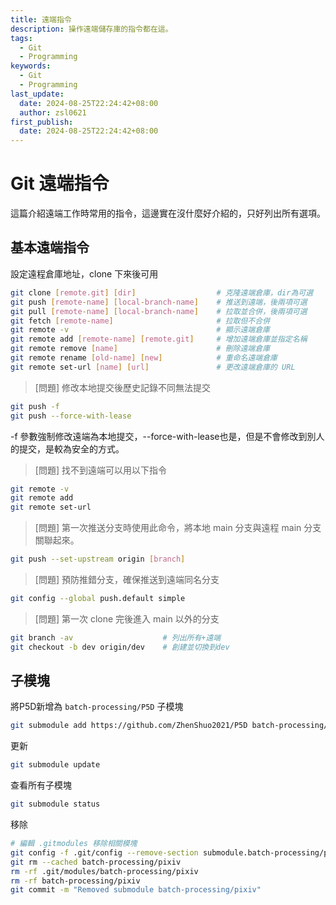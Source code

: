 ```yaml
---
title: 遠端指令
description: 操作遠端儲存庫的指令都在這。
tags:
  - Git
  - Programming
keywords:
  - Git
  - Programming
last_update:
  date: 2024-08-25T22:24:42+08:00
  author: zsl0621
first_publish:
  date: 2024-08-25T22:24:42+08:00
---
```


# Git 遠端指令

這篇介紹遠端工作時常用的指令，這邊實在沒什麼好介紹的，只好列出所有選項。  

## 基本遠端指令

設定遠程倉庫地址，clone 下來後可用

```sh
git clone [remote.git] [dir]                  # 克隆遠端倉庫，dir為可選
git push [remote-name] [local-branch-name]    # 推送到遠端，後兩項可選
git pull [remote-name] [local-branch-name]    # 拉取並合併，後兩項可選
git fetch [remote-name]                       # 拉取但不合併
git remote -v                                 # 顯示遠端倉庫
git remote add [remote-name] [remote.git]     # 增加遠端倉庫並指定名稱
git remote remove [name]                      # 刪除遠端倉庫
git remote rename [old-name] [new]            # 重命名遠端倉庫
git remote set-url [name] [url]               # 更改遠端倉庫的 URL
```

> [問題] 修改本地提交後歷史記錄不同無法提交

```sh
git push -f
git push --force-with-lease
```

-f 參數強制修改遠端為本地提交，--force-with-lease也是，但是不會修改到別人的提交，是較為安全的方式。

> [問題] 找不到遠端可以用以下指令

```sh
git remote -v
git remote add
git remote set-url
```

> [問題] 第一次推送分支時使用此命令，將本地 main 分支與遠程 main 分支關聯起來。

```sh
git push --set-upstream origin [branch]
```

> [問題] 預防推錯分支，確保推送到遠端同名分支

```sh
git config --global push.default simple
```

> [問題] 第一次 clone 完後進入 main 以外的分支

```sh
git branch -av                    # 列出所有+遠端
git checkout -b dev origin/dev    # 創建並切換到dev
```

## 子模塊

將P5D新增為 `batch-processing/P5D` 子模塊

```sh
git submodule add https://github.com/ZhenShuo2021/P5D batch-processing/P5D
```

更新

```sh
git submodule update
```

查看所有子模塊

```sh
git submodule status
```

移除

```sh
# 編輯 .gitmodules 移除相關模塊
git config -f .git/config --remove-section submodule.batch-processing/pixiv
git rm --cached batch-processing/pixiv
rm -rf .git/modules/batch-processing/pixiv
rm -rf batch-processing/pixiv
git commit -m "Removed submodule batch-processing/pixiv"
```
